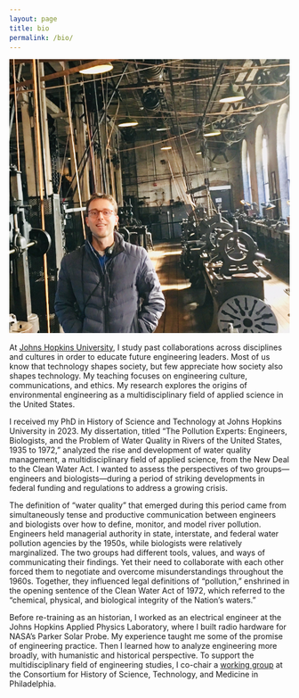 ```yaml
---
layout: page
title: bio
permalink: /bio/
---
```


![](/assets/ryan.jpg)

At [Johns Hopkins University](https://engineering.jhu.edu/faculty/ryan-hearty/), I study past collaborations across disciplines and cultures in order to educate future engineering leaders. Most of us know that technology shapes society, but few appreciate how society also shapes technology. My teaching focuses on engineering culture, communications, and ethics. My research explores the origins of environmental engineering as a multidisciplinary field of applied science in the United States.

I received my PhD in History of Science and Technology at Johns Hopkins University in 2023. My dissertation, titled “The Pollution Experts: Engineers, Biologists, and the Problem of Water Quality in Rivers of the United States, 1935 to 1972,” analyzed the rise and development of water quality management, a multidisciplinary field of applied science, from the New Deal to the Clean Water Act. I wanted to assess the perspectives of two groups—engineers and biologists—during a period of striking developments in federal funding and regulations to address a growing crisis.

The definition of “water quality” that emerged during this period came from simultaneously tense and productive communication between engineers and biologists over how to define, monitor, and model river pollution. Engineers held managerial authority in state, interstate, and federal water pollution agencies by the 1950s, while biologists were relatively marginalized. The two groups had different tools, values, and ways of communicating their findings. Yet their need to collaborate with each other forced them to negotiate and overcome misunderstandings throughout the 1960s. Together, they influenced legal definitions of “pollution,” enshrined in the opening sentence of the Clean Water Act of 1972, which referred to the “chemical, physical, and biological integrity of the Nation’s waters.”

Before re-training as an historian, I worked as an electrical engineer at the Johns Hopkins Applied Physics Laboratory, where I built radio hardware for NASA’s Parker Solar Probe. My experience taught me some of the promise of engineering practice. Then I learned how to analyze engineering more broadly, with humanistic and historical perspective. To support the multidisciplinary field of engineering studies, I co-chair a [working group](https://www.chstm.org/content/engineering-studies-0) at the Consortium for History of Science, Technology, and Medicine in Philadelphia.
